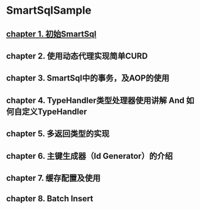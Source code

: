 # SmartSqlSample

## [chapter 1. 初始SmartSql](https://www.cnblogs.com/noahji/p/10846215.html)

## chapter 2. 使用动态代理实现简单CURD

## chapter 3. SmartSql中的事务，及AOP的使用

## chapter 4. TypeHandler类型处理器使用讲解 And 如何自定义TypeHandler

## chapter 5. 多返回类型的实现

## chapter 6. 主键生成器（Id Generator）的介绍

## chapter 7. 缓存配置及使用

## chapter 8. Batch Insert

